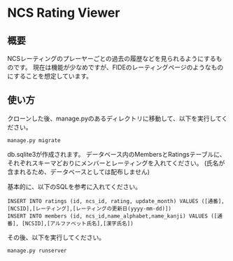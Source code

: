 # NCS Rating Viewer

## 概要
NCSレーティングのプレーヤーごとの過去の履歴などを見られるようにするものです。
現在は機能が少なめですが、FIDEのレーティングページのようなものにすることを想定しています。

## 使い方
クローンした後、manage.pyのあるディレクトリに移動して、以下を実行してください。

    manage.py migrate

db.sqlite3が作成されます。
データベース内のMembersとRatingsテーブルに、それぞれスキーマどおりにメンバーとレーティングを入れてください。
(氏名が含まれるため、データベースとしては配布しません)

基本的に、以下のSQLを参考に入れてください。


    INSERT INTO ratings (id, ncs_id, rating, update_month) VALUES ([通番], [NCSID],[レーティング],[レーティングの更新日(yyyy-mm-dd)])
    INSERT INTO members (id, ncs_id,name_alphabet,name_kanji) VALUES ([通番], [NCSID],[アルファベット氏名],[漢字氏名])


その後、以下を実行してください。

    manage.py runserver